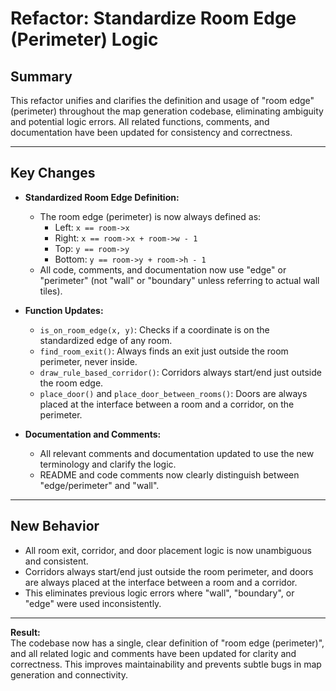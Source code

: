 # Refactor: Standardize Room Edge (Perimeter) Logic

## Summary

This refactor unifies and clarifies the definition and usage of "room edge" (perimeter) throughout the map generation codebase, eliminating ambiguity and potential logic errors. All related functions, comments, and documentation have been updated for consistency and correctness.

---

## Key Changes

- **Standardized Room Edge Definition:**  
  - The room edge (perimeter) is now always defined as:
    - Left:   `x == room->x`
    - Right:  `x == room->x + room->w - 1`
    - Top:    `y == room->y`
    - Bottom: `y == room->y + room->h - 1`
  - All code, comments, and documentation now use "edge" or "perimeter" (not "wall" or "boundary" unless referring to actual wall tiles).

- **Function Updates:**
  - `is_on_room_edge(x, y)`: Checks if a coordinate is on the standardized edge of any room.
  - `find_room_exit()`: Always finds an exit just outside the room perimeter, never inside.
  - `draw_rule_based_corridor()`: Corridors always start/end just outside the room edge.
  - `place_door()` and `place_door_between_rooms()`: Doors are always placed at the interface between a room and a corridor, on the perimeter.

- **Documentation and Comments:**
  - All relevant comments and documentation updated to use the new terminology and clarify the logic.
  - README and code comments now clearly distinguish between "edge/perimeter" and "wall".

---

## New Behavior

- All room exit, corridor, and door placement logic is now unambiguous and consistent.
- Corridors always start/end just outside the room perimeter, and doors are always placed at the interface between a room and a corridor.
- This eliminates previous logic errors where "wall", "boundary", or "edge" were used inconsistently.

---

**Result:**  
The codebase now has a single, clear definition of "room edge (perimeter)", and all related logic and comments have been updated for clarity and correctness. This improves maintainability and prevents subtle bugs in map generation and connectivity.
